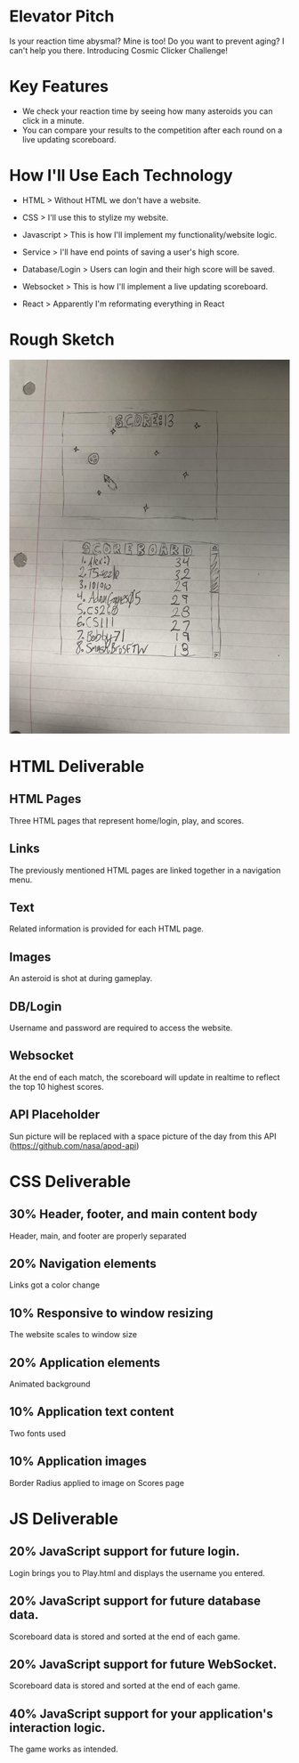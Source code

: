 # Elevator Pitch

Is your reaction time abysmal? Mine is too! Do you want to prevent aging? I can't help you there. Introducing Cosmic Clicker Challenge!

# Key Features

- We check your reaction time by seeing how many asteroids you can click in a minute.
- You can compare your results to the competition after each round on a live updating scoreboard.

# How I'll Use Each Technology

- HTML > Without HTML we don't have a website.

- CSS > I'll use this to stylize my website.

- Javascript > This is how I'll implement my functionality/website logic.

- Service > I'll have end points of saving a user's high score.

- Database/Login > Users can login and their high score will be saved.

- Websocket > This is how I'll implement a live updating scoreboard.

- React > Apparently I'm reformating everything in React

# Rough Sketch

![UGLY](cs260startupsketch.jpg)

# HTML Deliverable

## HTML Pages

Three HTML pages that represent home/login, play, and scores.

## Links

The previously mentioned HTML pages are linked together in a navigation menu.

## Text

Related information is provided for each HTML page.

## Images

An asteroid is shot at during gameplay.

## DB/Login

Username and password are required to access the website.

## Websocket

At the end of each match, the scoreboard will update in realtime to reflect the top 10 highest scores.

## API Placeholder

Sun picture will be replaced with a space picture of the day from this API (https://github.com/nasa/apod-api)

# CSS Deliverable

## 30% Header, footer, and main content body

Header, main, and footer are properly separated

## 20% Navigation elements

Links got a color change

## 10% Responsive to window resizing

The website scales to window size

## 20% Application elements

Animated background

## 10% Application text content

Two fonts used

## 10% Application images

Border Radius applied to image on Scores page

# JS Deliverable

## 20% JavaScript support for future login.

Login brings you to Play.html and displays the username you entered.

## 20% JavaScript support for future database data.

Scoreboard data is stored and sorted at the end of each game.

## 20% JavaScript support for future WebSocket.

Scoreboard data is stored and sorted at the end of each game.

## 40% JavaScript support for your application's interaction logic.

The game works as intended.
